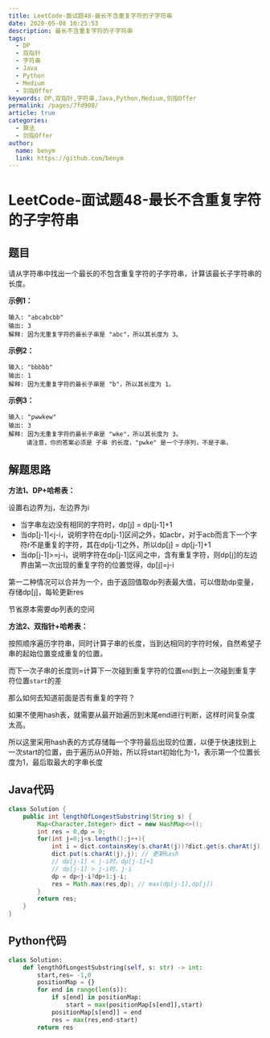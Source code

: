 ```yaml
---
title: LeetCode-面试题48-最长不含重复字符的子字符串
date: 2020-05-08 10:25:53
description: 最长不含重复字符的子字符串
tags: 
  - DP
  - 双指针
  - 字符串
  - Java
  - Python
  - Medium
  - 剑指Offer
keywords: DP,双指针,字符串,Java,Python,Medium,剑指Offer
permalink: /pages/7fd908/
article: true
categories: 
  - 算法
  - 剑指Offer
author: 
  name: benym
  link: https://github.com/benym
---
```


# LeetCode-面试题48-最长不含重复字符的子字符串 

## 题目

请从字符串中找出一个最长的不包含重复字符的子字符串，计算该最长子字符串的长度。

 

**示例1：**

```
输入: "abcabcbb"
输出: 3 
解释: 因为无重复字符的最长子串是 "abc"，所以其长度为 3。
```

**示例2：**

```
输入: "bbbbb"
输出: 1
解释: 因为无重复字符的最长子串是 "b"，所以其长度为 1。
```

**示例3：**

```
输入: "pwwkew"
输出: 3
解释: 因为无重复字符的最长子串是 "wke"，所以其长度为 3。
     请注意，你的答案必须是 子串 的长度，"pwke" 是一个子序列，不是子串。
```

## 解题思路

**方法1、DP+哈希表：**

设置右边界为j，左边界为i

- 当字串左边没有相同的字符时，dp[j] = dp[j-1]+1
- 当dp[j-1]<j-i，说明字符在dp[j-1]区间之外，如acbr，对于acb而言下一个字符r不是重复的字符，其在dp[j-1]之外，所以dp[j] = dp[j-1]+1
- 当dp[j-1]>=j-i，说明字符在dp[j-1]区间之中，含有重复字符，则dp[j]的左边界由第一次出现的重复字符的位置觉得，dp[j]=j-i

第一二种情况可以合并为一个，由于返回值取dp列表最大值，可以借助dp变量，存储dp[j]，每轮更新res

节省原本需要dp列表的空间

**方法2、双指针+哈希表：**

按照顺序遍历字符串，同时计算子串的长度，当到达相同的字符时候，自然希望子串的起始位置变成重复的位置。

而下一次子串的长度则=计算下一次碰到重复字符的位置`end`到上一次碰到重复字符位置`start`的差

那么如何去知道前面是否有重复的字符？

如果不使用hash表，就需要从最开始遍历到末尾end进行判断，这样时间复杂度太高。

所以这里采用hash表的方式存储每一个字符最后出现的位置，以便于快速找到上一次start的位置，由于遍历从0开始，所以将start初始化为-1，表示第一个位置长度为1，最后取最大的字串长度

## Java代码

```java
class Solution {
    public int lengthOfLongestSubstring(String s) {
        Map<Character,Integer> dict = new HashMap<>();
        int res = 0,dp = 0;
        for(int j=0;j<s.length();j++){
            int i = dict.containsKey(s.charAt(j))?dict.get(s.charAt(j)):-1; // 获取索引
            dict.put(s.charAt(j),j); // 更新hash
            // dp[j-1] < j-i时，dp[j-1]+1
            // dp[j-1] > j-i时，j-i
            dp = dp<j-i?dp+1:j-i;
            res = Math.max(res,dp); // max(dp[j-1],dp[j])
        }
        return res;
    }
}
```

## Python代码

```python
class Solution:
    def lengthOfLongestSubstring(self, s: str) -> int:
        start,res= -1,0
        positionMap = {}
        for end in range(len(s)):
            if s[end] in positionMap:
                start = max(positionMap[s[end]],start)
            positionMap[s[end]] = end
            res = max(res,end-start)
        return res
```

